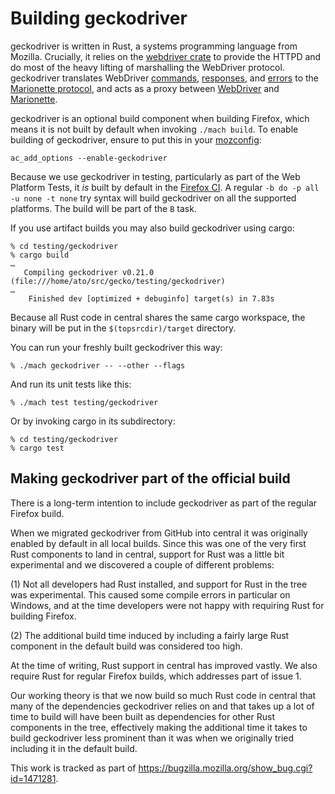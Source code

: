 Building geckodriver
====================

geckodriver is written in Rust, a systems programming language
from Mozilla.  Crucially, it relies on the [webdriver crate] to
provide the HTTPD and do most of the heavy lifting of marshalling
the WebDriver protocol. geckodriver translates WebDriver [commands],
[responses], and [errors] to the [Marionette protocol], and acts
as a proxy between [WebDriver] and [Marionette].

geckodriver is an optional build component when building Firefox,
which means it is not built by default when invoking `./mach build`.
To enable building of geckodriver, ensure to put this in your [mozconfig]:

	ac_add_options --enable-geckodriver

Because we use geckodriver in testing, particularly as part of the
Web Platform Tests, it _is_ built by default in the [Firefox CI].
A regular `-b do -p all -u none -t none` try syntax will build
geckodriver on all the supported platforms.  The build will be part
of the `B` task.

If you use artifact builds you may also build geckodriver using cargo:

	% cd testing/geckodriver
	% cargo build
	…
	   Compiling geckodriver v0.21.0 (file:///home/ato/src/gecko/testing/geckodriver)
	…
	    Finished dev [optimized + debuginfo] target(s) in 7.83s

Because all Rust code in central shares the same cargo workspace,
the binary will be put in the `$(topsrcdir)/target` directory.

You can run your freshly built geckodriver this way:

	% ./mach geckodriver -- --other --flags

And run its unit tests like this:

	% ./mach test testing/geckodriver

Or by invoking cargo in its subdirectory:

	% cd testing/geckodriver
	% cargo test

[Rust]: https://www.rust-lang.org/
[webdriver crate]: https://crates.io/crates/webdriver
[commands]: https://docs.rs/webdriver/newest/webdriver/command/
[responses]: https://docs.rs/webdriver/newest/webdriver/response/
[errors]: https://docs.rs/webdriver/newest/webdriver/error/enum.ErrorStatus.html
[Marionette protocol]: /testing/marionette/doc/marionette/Protocol.html
[WebDriver]: https://w3c.github.io/webdriver/
[Marionette]: /testing/marionette/doc/marionette
[mozconfig]: https://developer.mozilla.org/en-US/docs/Mozilla/Developer_guide/Build_Instructions/Configuring_Build_Options
[Firefox CI]: https://treeherder.mozilla.org/


Making geckodriver part of the official build
---------------------------------------------

There is a long-term intention to include geckodriver as part of
the regular Firefox build.

When we migrated geckodriver from GitHub into central it was originally
enabled by default in all local builds.  Since this was one of the
very first Rust components to land in central, support for Rust was a
little bit experimental and we discovered a couple of different problems:

  (1) Not all developers had Rust installed, and support for Rust
      in the tree was experimental.  This caused some compile
      errors in particular on Windows, and at the time developers
      were not happy with requiring Rust for building Firefox.

  (2) The additional build time induced by including a fairly large
      Rust component in the default build was considered too high.

At the time of writing, Rust support in central has improved vastly.
We also require Rust for regular Firefox builds, which addresses
part of issue 1.

Our working theory is that we now build so much Rust code in central
that many of the dependencies geckodriver relies on and that takes
up a lot of time to build will have been built as dependencies for
other Rust components in the tree, effectively making the additional
time it takes to build geckodriver less prominent than it was when
we originally tried including it in the default build.

This work is tracked as part of
<https://bugzilla.mozilla.org/show_bug.cgi?id=1471281>.
